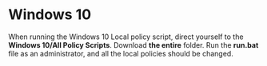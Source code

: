 # Windows 10

When running the Windows 10 Local policy script, direct yourself to the **Windows 10/All Policy Scripts**. Download **the entire** folder. Run the **run.bat** file as an administrator, and all the local policies should be changed.
